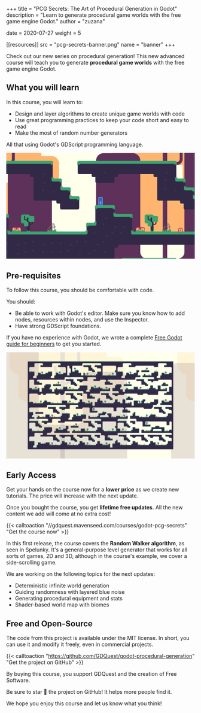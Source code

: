+++
title = "PCG Secrets: The Art of Procedural Generation in Godot"
description = "Learn to generate procedural game worlds with the free game engine Godot."
author = "zuzana"

date = 2020-07-27
weight = 5

[[resources]]
  src = "pcg-secrets-banner.png"
  name = "banner"
+++

Check out our new series on procedural generation! This new advanced course will teach you to generate **procedural game worlds** with the free game engine Godot.

## What you will learn

In this course, you will learn to:

- Design and layer algorithms to create unique game worlds with code
- Use great programming practices to keep your code short and easy to read
- Make the most of random number generators

All that using Godot's GDScript programming language.

![Level generated by the random walker algorithm](random-walker-2.png)

## Pre-requisites

To follow this course, you should be comfortable with code.

You should:

- Be able to work with Godot's editor. Make sure you know how to add nodes, resources within nodes, and use the Inspector.
- Have strong GDScript foundations.

If you have no experience with Godot, we wrote a complete [Free Godot guide for beginners](https://www.gdquest.com/docs/guides/learn-godot/beginner/) to get you started.

![Birds-eye view of a level generated by the random walker algorithm](random-walker-1.png)

## Early Access

Get your hands on the course now for a **lower price** as we create new tutorials. The price will increase with the next update.

Once you bought the course, you get **lifetime free updates**. All the new content we add will come at no extra cost!

{{< calltoaction "//gdquest.mavenseed.com/courses/godot-pcg-secrets" "Get the course now" >}}

In this first release, the course covers the **Random Walker algorithm**, as seen in Spelunky. It's a general-purpose level generator that works for all sorts of games, 2D and 3D, although in the course's example, we cover a side-scrolling game.

We are working on the following topics for the next updates:

- Deterministic infinite world generation
- Guiding randomness with layered blue noise
- Generating procedural equipment and stats
- Shader-based world map with biomes

## Free and Open-Source

The code from this project is available under the MIT license. In short, you can use it and modify it freely, even in commercial projects.

{{< calltoaction "https://github.com/GDQuest/godot-procedural-generation" "Get the project on GitHub" >}}

By buying this course, you support GDQuest and the creation of Free Software.

Be sure to star 🌟 the project on GitHub! It helps more people find it.

We hope you enjoy this course and let us know what you think!
